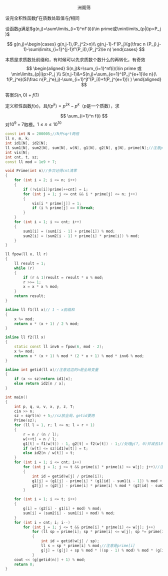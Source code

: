 <div align = "center">洲阁筛</div>

设完全积性函数$f'$在质数处取值与$f$相同

设函数$g$满足$g(n,j)=\sum\limits_{i=1}^nf'(i)(i\in prime或\min\limits_{p|i}p>P_j )$

$$
g(n,j)=\begin{cases}
g(n,j-1),(P_j^2>n)\\
g(n,j-1)-f'(P_j)(g(\frac n {P_j},j-1)-\sum\limits_{i=1}^{j-1}f'(P_i)),(P_j^2\le n)
\end{cases}
$$

本质是求质数处前缀和，有时候可以先求质数个数什么的再转化，有奇效
$$
\begin{aligned}
S(n,j)&=\sum_{i=1}^nf(i)(i\in prime 或\min\limits_{p|i}p>P_j )\\
S(n,j-1)&=S(n,j)+\sum_{e=1}^{P_j^{e+1}\le n}(\ f(P_j^e)(S(\frac n{P_j^e},j)-\sum_{i=1}^jf'(P_i))+f(P_j^{e+1})\ )
\end{aligned}
$$

答案$S(n,0)+f(1)$

定义积性函数$f(x)$，且$f(p^k)=p^{2k}-p^k$（$p$是一个质数），求

$$
\sum_{i=1}^n f(i)
$$
对$10^9+7$取模。$1\le n\le10^{10}$

```c++
const int N = 200005;//N开sqrt两倍
ll n, m, k;
int id1[N], id2[N];
ll sum1[N], sum2[N], sum[N], w[N], g1[N], g2[N], g[N], prime[N];//注意prime开long long！！！
int vis[N];
int cnt, t, sz;
const ll mod = 1e9 + 7;

void Prime(int n)//多次记得cnt清零
{
    for (int i = 2; i <= n; i++)
    {
        if (!vis[i])prime[++cnt] = i;
        for (int j = 1; j <= cnt && i * prime[j] <= n; j++)
        {
            vis[i * prime[j]] = 1;
            if (i % prime[j] == 0)break;
        }
    }
    for (int i = 1; i <= cnt; i++)
    {
        sum1[i] = (sum1[i - 1] + prime[i]) % mod;
        sum2[i] = (sum2[i - 1] + prime[i] * prime[i]) % mod;
    }
}

ll fpow(ll x, ll r)
{
    ll result = 1;
    while (r)
    {
        if (r & 1)result = result * x % mod;
        r >>= 1;
        x = x * x % mod;
    }
    return result;
}

inline ll f1(ll x)// 1 ~ x前缀和
{
    x %= mod;
    return x * (x + 1) / 2 % mod;
}

inline ll f2(ll x)
{
    static const ll inv6 = fpow(6, mod - 2);
    x %= mod;
    return x * (x + 1) % mod * (2 * x + 1) % mod * inv6 % mod;
}

inline int getid(ll x)//注意这边的n是全局变量
{
    if (x <= sz)return id1[x];
    else return id2[n / x];
}

int main()
{
    int p, q, u, v, x, y, z, T;
    cin >> n;
    sz = sqrt(n) + 5;//sz放全局，getid要用
    Prime(sz);
    for (ll l = 1, r; l <= n; l = r + 1)
    {
        r = n / (n / l);
        w[++t] = n / l;
        g1[t] = f1(w[t]) - 1, g2[t] = f2(w[t]) - 1;//处理g(?, 0)并减去1的影响
        if (w[t] <= sz)id1[w[t]] = t;
        else id2[n / w[t]] = t;
    }
    for (int i = 1; i <= cnt; i++)
        for (int j = 1; j <= t && prime[i] * prime[i] <= w[j]; j++)//注意是prime[i],注意prime[i]开long long!!!
        {
            int id = getid(w[j] / prime[i]);
            g1[j] = (g1[j] - prime[i] * (g1[id] - sum1[i - 1]) % mod + mod) % mod;
            g2[j] = (g2[j] - prime[i] * prime[i] % mod * (g2[id] - sum2[i - 1]) % mod + mod) % mod;
        }

    for (int i = 1; i <= t; i++)
    {
        g[i] = (g2[i] - g1[i] + mod) % mod;
        sum[i] = (sum2[i] - sum1[i] + mod) % mod;
    }
    for (int i = cnt; i; i--)
        for (int j = 1; j <= t && prime[i] * prime[i] <= w[j]; j++)
            for (ll sp = prime[i]; sp * prime[i] <= w[j]; sp *= prime[i])//注意s取模了所以这里不能用s替代
            {
                int id = getid(w[j] / sp);
                ll s = sp * prime[i] % mod;//注意是prime[i]
                g[j] = (g[j] + sp % mod * ((sp - 1) % mod) % mod * (g[id] - sum[i] + mod) + s * (s - 1 + mod)) % mod;
            }
    cout << (g[getid(n)] + 1) % mod;
    return 0;
}
```